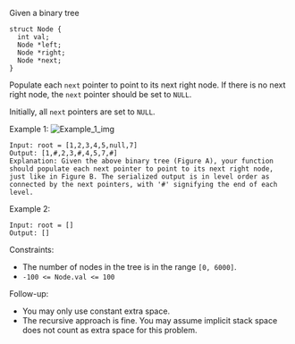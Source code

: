 Given a binary tree
```
struct Node {
  int val;
  Node *left;
  Node *right;
  Node *next;
}
```
Populate each `next` pointer to point to its next right node. If there is no next right node, the `next` pointer should be set to `NULL`.

Initially, all `next` pointers are set to `NULL`.

Example 1:
![Example_1_img](https://assets.leetcode.com/uploads/2019/02/15/117_sample.png)
```
Input: root = [1,2,3,4,5,null,7]
Output: [1,#,2,3,#,4,5,7,#]
Explanation: Given the above binary tree (Figure A), your function should populate each next pointer to point to its next right node, just like in Figure B. The serialized output is in level order as connected by the next pointers, with '#' signifying the end of each level.
```
Example 2:
```
Input: root = []
Output: []
``` 

Constraints:
- The number of nodes in the tree is in the range `[0, 6000]`.
- `-100 <= Node.val <= 100`

Follow-up:
- You may only use constant extra space.
- The recursive approach is fine. You may assume implicit stack space does not count as extra space for this problem.
